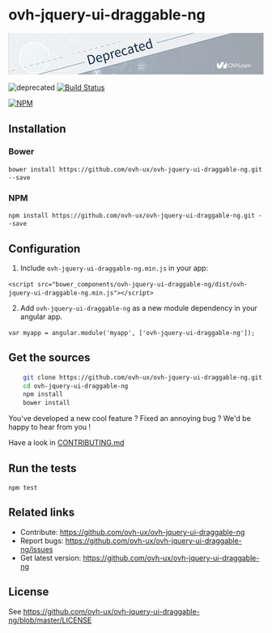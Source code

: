 
# ovh-jquery-ui-draggable-ng

![Make elements draggable](githubBannerDeprecated.png)

![deprecated](https://img.shields.io/badge/status-deprecated-red.svg) [![Build Status](https://travis-ci.org/ovh-ux/ovh-jquery-ui-draggable-ng.svg)](https://travis-ci.org/ovh-ux/ovh-jquery-ui-draggable-ng)

[![NPM](https://nodei.co/npm/ovh-jquery-ui-draggable-ng.png?downloads=true&downloadRank=true&stars=true)](https://nodei.co/npm/ovh-jquery-ui-draggable-ng/)

## Installation

### Bower

    bower install https://github.com/ovh-ux/ovh-jquery-ui-draggable-ng.git --save

### NPM

    npm install https://github.com/ovh-ux/ovh-jquery-ui-draggable-ng.git --save

## Configuration

1. Include `ovh-jquery-ui-draggable-ng.min.js` in your app:

  `<script src="bower_components/ovh-jquery-ui-draggable-ng/dist/ovh-jquery-ui-draggable-ng.min.js"></script>`

2. Add `ovh-jquery-ui-draggable-ng` as a new module dependency in your angular app.

  `var myapp = angular.module('myapp', ['ovh-jquery-ui-draggable-ng']);`

## Get the sources

```bash
    git clone https://github.com/ovh-ux/ovh-jquery-ui-draggable-ng.git
    cd ovh-jquery-ui-draggable-ng
    npm install
    bower install
```

You've developed a new cool feature ? Fixed an annoying bug ? We'd be happy
to hear from you !

Have a look in [CONTRIBUTING.md](https://github.com/ovh-ux/ovh-jquery-ui-draggable-ng/blob/master/CONTRIBUTING.md)

## Run the tests

```
npm test
```

## Related links

 * Contribute: https://github.com/ovh-ux/ovh-jquery-ui-draggable-ng
 * Report bugs: https://github.com/ovh-ux/ovh-jquery-ui-draggable-ng/issues
 * Get latest version: https://github.com/ovh-ux/ovh-jquery-ui-draggable-ng

## License

See https://github.com/ovh-ux/ovh-jquery-ui-draggable-ng/blob/master/LICENSE
